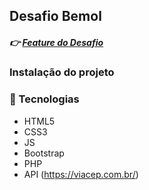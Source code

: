 ## Desafio Bemol
##### :point_right: [Feature do Desafio](https://maikelamide/desafio-bemol.github.io/)

### Instalação do projeto

### :pencil: Tecnologias

* HTML5
* CSS3
* JS
* Bootstrap
* PHP
* API (https://viacep.com.br/)
